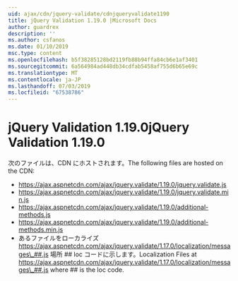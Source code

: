 ```yaml
---
uid: ajax/cdn/jquery-validate/cdnjqueryvalidate1190
title: jQuery Validation 1.19.0 |Microsoft Docs
author: guardrex
description: ''
ms.author: csfanos
ms.date: 01/10/2019
msc.type: content
ms.openlocfilehash: b5f38285128bd2119fb88b94ffa84cb6e1af3401
ms.sourcegitcommit: 6a564984ad448db34cdfab5458af755d6b65e69c
ms.translationtype: MT
ms.contentlocale: ja-JP
ms.lasthandoff: 07/03/2019
ms.locfileid: "67538786"
---
```

# <a name="jquery-validation-1190"></a><span data-ttu-id="68c6e-102">jQuery Validation 1.19.0</span><span class="sxs-lookup"><span data-stu-id="68c6e-102">jQuery Validation 1.19.0</span></span>

<span data-ttu-id="68c6e-103">次のファイルは、CDN にホストされます。</span><span class="sxs-lookup"><span data-stu-id="68c6e-103">The following files are hosted on the CDN:</span></span>

- https://ajax.aspnetcdn.com/ajax/jquery.validate/1.19.0/jquery.validate.js
- https://ajax.aspnetcdn.com/ajax/jquery.validate/1.19.0/jquery.validate.min.js
- https://ajax.aspnetcdn.com/ajax/jquery.validate/1.19.0/additional-methods.js
- https://ajax.aspnetcdn.com/ajax/jquery.validate/1.19.0/additional-methods.min.js
- <span data-ttu-id="68c6e-104">あるファイルをローカライズ https://ajax.aspnetcdn.com/ajax/jquery.validate/1.17.0/localization/messages\_##.js 場所 ## loc コードに示します。</span><span class="sxs-lookup"><span data-stu-id="68c6e-104">Localization Files at https://ajax.aspnetcdn.com/ajax/jquery.validate/1.17.0/localization/messages\_##.js where ## is the loc code.</span></span>
